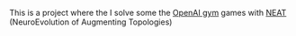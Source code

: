 This is a project where the I solve some the [OpenAI gym](https://www.gymlibrary.ml/) games with [NEAT](https://github.com/CodeReclaimers/neat-python) (NeuroEvolution of Augmenting Topologies)